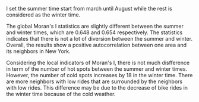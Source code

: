 I set the summer time start from march until August while the rest is considered as the winter time.

The global Moran's I statistics are slightly different between the summer and winter times, which are 0.648 and 0.654 respectively. The statistics indicates that there is not a lot of diversion between the summer and winter. Overall, the results show a positive autocorrelation between one area and its neighbors in New York.  

Considering the local indicators of Moran's I, there is not much disfference in term of the number of hot spots between the summer and winter times. However, the number of cold spots increases by 18 in the winter time. There are more neighbors with low rides that are surrounded by the neighbors with low rides. This difference may be due to the decrease of bike rides in the winter time because of the cold weather.